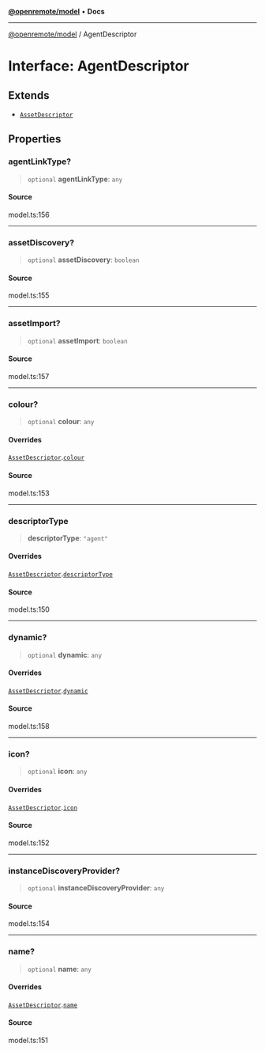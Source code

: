[**@openremote/model**](../README.md) • **Docs**

***

[@openremote/model](../globals.md) / AgentDescriptor

# Interface: AgentDescriptor

## Extends

- [`AssetDescriptor`](AssetDescriptor.md)

## Properties

### agentLinkType?

> `optional` **agentLinkType**: `any`

#### Source

model.ts:156

***

### assetDiscovery?

> `optional` **assetDiscovery**: `boolean`

#### Source

model.ts:155

***

### assetImport?

> `optional` **assetImport**: `boolean`

#### Source

model.ts:157

***

### colour?

> `optional` **colour**: `any`

#### Overrides

[`AssetDescriptor`](AssetDescriptor.md).[`colour`](AssetDescriptor.md#colour)

#### Source

model.ts:153

***

### descriptorType

> **descriptorType**: `"agent"`

#### Overrides

[`AssetDescriptor`](AssetDescriptor.md).[`descriptorType`](AssetDescriptor.md#descriptortype)

#### Source

model.ts:150

***

### dynamic?

> `optional` **dynamic**: `any`

#### Overrides

[`AssetDescriptor`](AssetDescriptor.md).[`dynamic`](AssetDescriptor.md#dynamic)

#### Source

model.ts:158

***

### icon?

> `optional` **icon**: `any`

#### Overrides

[`AssetDescriptor`](AssetDescriptor.md).[`icon`](AssetDescriptor.md#icon)

#### Source

model.ts:152

***

### instanceDiscoveryProvider?

> `optional` **instanceDiscoveryProvider**: `any`

#### Source

model.ts:154

***

### name?

> `optional` **name**: `any`

#### Overrides

[`AssetDescriptor`](AssetDescriptor.md).[`name`](AssetDescriptor.md#name)

#### Source

model.ts:151
